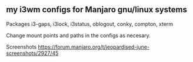 my i3wm configs for Manjaro gnu/linux systems
---------------------------------------------
Packages
i3-gaps, i3lock, i3status, oblogout, conky, compton, xterm

Change mount points and paths in the configs as necesary.

Screenshots https://forum.manjaro.org/t/jeopardised-june-screenshots/2927/45
